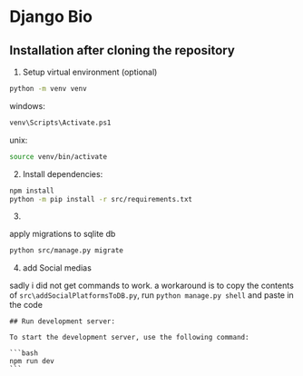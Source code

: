 
# Django Bio

## Installation after cloning the repository

1. Setup virtual environment (optional)
```bash
python -m venv venv
```
windows:
```bash
venv\Scripts\Activate.ps1
```
unix:
```bash
source venv/bin/activate
```
2. Install dependencies:
```bash
npm install
python -m pip install -r src/requirements.txt
```
3.
apply migrations to sqlite db
```bash
python src/manage.py migrate
```
4. add Social medias

sadly i did not get commands to work.
a workaround is to copy the contents of `src\addSocialPlatformsToDB.py`, run `python manage.py shell` and paste in the code
``````
## Run development server:

To start the development server, use the following command:

```bash
npm run dev
```
